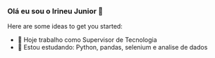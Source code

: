 ### Olá eu sou o Irineu Junior 👋

Here are some ideas to get you started:

- 🔭 Hoje trabalho como Supervisor de Tecnologia
- 🌱 Estou estudando: Python, pandas, selenium e analise de dados


